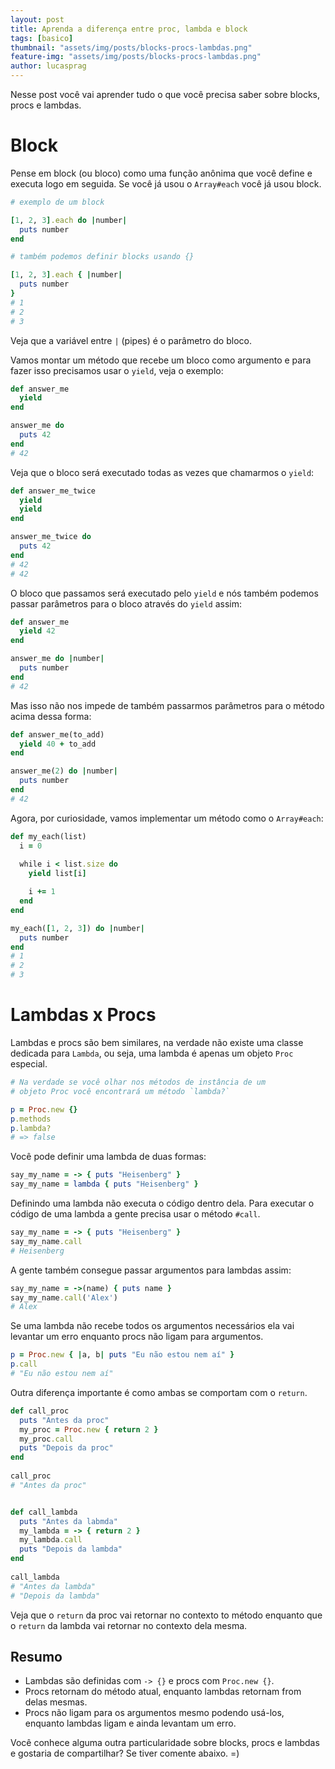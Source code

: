 ```yaml
---
layout: post
title: Aprenda a diferença entre proc, lambda e block 
tags: [basico]
thumbnail: "assets/img/posts/blocks-procs-lambdas.png"
feature-img: "assets/img/posts/blocks-procs-lambdas.png"
author: lucasprag
---
```


Nesse post você vai aprender tudo o que você precisa saber sobre blocks, procs e lambdas.

# Block

Pense em block (ou bloco) como uma função anônima que você define e executa logo em seguida. Se você já usou o `Array#each` você já usou block.

```ruby
# exemplo de um block

[1, 2, 3].each do |number|
  puts number
end

# também podemos definir blocks usando {} 

[1, 2, 3].each { |number|
  puts number
}
# 1
# 2
# 3

```

Veja que a variável entre `|` (pipes) é o parâmetro do bloco.

Vamos montar um método que recebe um bloco como argumento e para fazer isso precisamos usar o `yield`, veja o exemplo:

```ruby
def answer_me
  yield
end

answer_me do
  puts 42
end
# 42
```

Veja que o bloco será executado todas as vezes que chamarmos o `yield`:

```ruby
def answer_me_twice
  yield
  yield
end

answer_me_twice do
  puts 42
end
# 42
# 42
```

O bloco que passamos será executado pelo `yield` e nós também podemos passar parâmetros para o bloco através do `yield` assim:

```ruby
def answer_me
  yield 42
end

answer_me do |number|
  puts number
end
# 42
```

Mas isso não nos impede de também passarmos parâmetros para o método acima dessa forma:

```ruby
def answer_me(to_add)
  yield 40 + to_add
end

answer_me(2) do |number|
  puts number
end
# 42
```

Agora, por curiosidade, vamos implementar um método como o `Array#each`:

```ruby
def my_each(list)
  i = 0
  
  while i < list.size do
    yield list[i]

    i += 1
  end
end

my_each([1, 2, 3]) do |number|
  puts number
end
# 1
# 2
# 3
```

# Lambdas x Procs 

Lambdas e procs são bem similares, na verdade não existe uma classe dedicada para `Lambda`, ou seja, uma lambda é apenas um objeto `Proc` especial.

```ruby
# Na verdade se você olhar nos métodos de instância de um
# objeto Proc você encontrará um método `lambda?`

p = Proc.new {}
p.methods 
p.lambda?
# => false
```

Você pode definir uma lambda de duas formas:

```ruby
say_my_name = -> { puts "Heisenberg" }
say_my_name = lambda { puts "Heisenberg" }
```

Definindo uma lambda não executa o código dentro dela. Para executar o código de uma lambda a gente precisa usar o método `#call`.

```ruby
say_my_name = -> { puts "Heisenberg" }
say_my_name.call
# Heisenberg
```

A gente também consegue passar argumentos para lambdas assim:

```ruby
say_my_name = ->(name) { puts name }
say_my_name.call('Alex')
# Alex
```

Se uma lambda não recebe todos os argumentos necessários ela vai levantar um erro enquanto procs não ligam para argumentos.

```ruby
p = Proc.new { |a, b| puts "Eu não estou nem aí" }
p.call
# "Eu não estou nem aí"
```

Outra diferença importante é como ambas se comportam com o `return`.

```ruby
def call_proc
  puts "Antes da proc"
  my_proc = Proc.new { return 2 }
  my_proc.call
  puts "Depois da proc"
end
 
call_proc
# "Antes da proc"


def call_lambda
  puts "Antes da labmda"
  my_lambda = -> { return 2 }
  my_lambda.call
  puts "Depois da lambda"
end
 
call_lambda
# "Antes da lambda"
# "Depois da lambda"

```

Veja que o `return` da proc vai retornar no contexto to método enquanto que o `return` da lambda vai retornar no contexto dela mesma.

## Resumo
- Lambdas são definidas com `-> {}` e procs com `Proc.new {}`.
- Procs retornam do método atual, enquanto lambdas retornam from delas mesmas.
- Procs não ligam para os argumentos mesmo podendo usá-los, enquanto lambdas ligam e ainda levantam um erro.

Você conhece alguma outra particularidade sobre blocks, procs e lambdas e gostaria de compartilhar? Se tiver comente abaixo. =)
